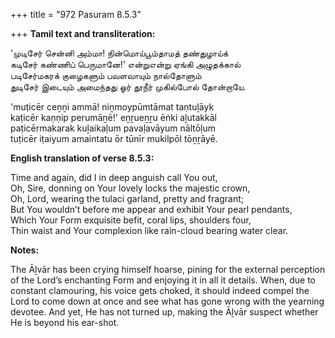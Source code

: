 +++
title = "972 Pasuram 8.5.3"

+++
**Tamil text and transliteration:**

'முடிசேர் சென்னி அம்மா! நின்மொய்பூம்தாமத் தண்துழாய்க்  
கடிசேர் கண்ணிப் பெருமானே!' என்றுஎன்று ஏங்கி அழுதக்கால்  
படிசேர்மகரக் குழைகளும் பவளவாயும் நால்தோளும்  
துடிசேர் இடையும் அமைந்தது ஓர் தூநீர் முகில்போல் தோன்றாயே.

'muṭicēr ceṉṉi ammā! niṉmoypūmtāmat taṇtuḻāyk  
kaṭicēr kaṇṇip perumāṉē!' eṉṟueṉṟu ēṅki aḻutakkāl  
paṭicērmakarak kuḻaikaḷum pavaḷavāyum nāltōḷum  
tuṭicēr iṭaiyum amaintatu ōr tūnīr mukilpōl tōṉṟāyē.

**English translation of verse 8.5.3:**

Time and again, did I in deep anguish call You out,  
Oh, Sire, donning on Your lovely locks the majestic crown,  
Oh, Lord, wearing the tulaci garland, pretty and fragrant;  
But You wouldn’t before me appear and exhibit Your pearl pendants,  
Which Your Form exquisite befit, coral lips, shoulders four,  
Thin waist and Your complexion like rain-cloud bearing water clear.

**Notes:**

The Āḻvār has been crying himself hoarse, pining for the external perception of the Lord’s enchanting Form and enjoying it in all it details. When, due to constant clamouring, his voice gets choked, it should indeed compel the Lord to come down at once and see what has gone wrong with the yearning devotee. And yet, He has not turned up, making the Āḻvār suspect whether He is beyond his ear-shot.


